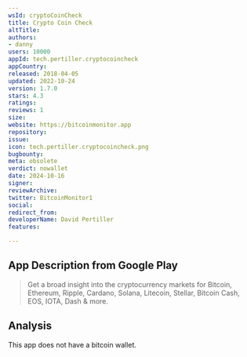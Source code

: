 ```yaml
---
wsId: cryptoCoinCheck
title: Crypto Coin Check
altTitle: 
authors:
- danny
users: 10000
appId: tech.pertiller.cryptocoincheck
appCountry: 
released: 2018-04-05
updated: 2022-10-24
version: 1.7.0
stars: 4.3
ratings: 
reviews: 1
size: 
website: https://bitcoinmonitor.app
repository: 
issue: 
icon: tech.pertiller.cryptocoincheck.png
bugbounty: 
meta: obsolete
verdict: nowallet
date: 2024-10-16
signer: 
reviewArchive: 
twitter: BitcoinMonitor1
social: 
redirect_from: 
developerName: David Pertiller
features: 

---
```


## App Description from Google Play 

> Get a broad insight into the cryptocurrency markets for Bitcoin, Ethereum, Ripple, Cardano, Solana, Litecoin, Stellar, Bitcoin Cash, EOS, IOTA, Dash & more.

## Analysis

This app does not have a bitcoin wallet.
